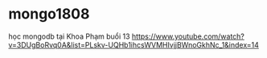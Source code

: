 # mongo1808
học mongodb tại Khoa Phạm buổi 13 https://www.youtube.com/watch?v=3DUgBoRvq0A&list=PLskv-UQHb1ihcsWVMHIvjjBWnoGkhNc_1&index=14

